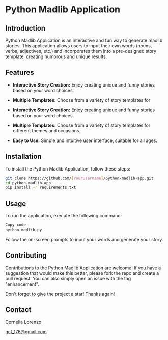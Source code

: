 # Python Madlib Application

## Introduction

Python Madlib Application is an interactive and fun way to generate madlib stories. This application allows users to input their own words (nouns, verbs, adjectives, etc.) and incorporates them into a pre-designed story template, creating humorous and unique results.

## Features

- **Interactive Story Creation:** Enjoy creating unique and funny stories based on your word choices.
- **Multiple Templates:** Choose from a variety of story templates for

- **Interactive Story Creation:** Enjoy creating unique and funny stories based on your word choices.
- **Multiple Templates:** Choose from a variety of story templates for different themes and occasions.
- **Easy to Use:** Simple and intuitive user interface, suitable for all ages.

## Installation

To install the Python Madlib Application, follow these steps:

```bash
git clone https://github.com/[YourUsername]/python-madlib-app.git
cd python-madlib-app
pip install -r requirements.txt
```


## Usage
To run the application, execute the following command:

```bash
Copy code
python madlib.py 
```
Follow the on-screen prompts to input your words and generate your story.

## Contributing
Contributions to the Python Madlib Application are welcome! If you have a suggestion that would make this better, please fork the repo and create a pull request. You can also simply open an issue with the tag "enhancement".


Don't forget to give the project a star! Thanks again!

## Contact
Cornelia Lorenzo

gct_176@gmail.com